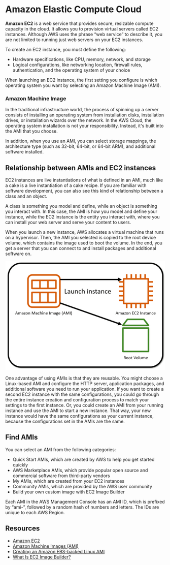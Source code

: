 # Amazon Elastic Compute Cloud

**Amazon EC2** is a web service that provides secure, resizable compute capacity in the cloud. It allows you to provision virtual servers called EC2 instances. Although AWS uses the phrase “web service” to describe it, you are not limited to running just web servers on your EC2 instances.

To create an EC2 instance, you must define the following:
* Hardware specifications, like CPU, memory, network, and storage
* Logical configurations, like networking location, firewall rules, authentication, and the operating system of your choice

When launching an EC2 instance, the first setting you configure is which operating system you want by selecting an Amazon Machine Image (AMI).

### Amazon Machine Image
In the traditional infrastructure world, the process of spinning up a server consists of installing an operating system from installation disks, installation drives, or installation wizards over the network. In the AWS Cloud, the operating system installation is not your responsibility. Instead, it's built into the AMI that you choose.

In addition, when you use an AMI, you can select storage mappings, the architecture type (such as 32-bit, 64-bit, or 64-bit ARM), and additional software installed.

## Relationship between AMIs and EC2 instances
EC2 instances are live instantiations of what is defined in an AMI, much like a cake is a live instantiation of a cake recipe. If you are familiar with software development, you can also see this kind of relationship between a class and an object.

A class is something you model and define, while an object is something you interact with. In this case, the AMI is how you model and define your instance, while the EC2 instance is the entity you interact with, where you can install your web server and serve your content to users.

When you launch a new instance, AWS allocates a virtual machine that runs on a hypervisor. Then, the AMI you selected is copied to the root device volume, which contains the image used to boot the volume. In the end, you get a server that you can connect to and install packages and additional software on.

![ec2-ami](../assets/img/ec2-ami.png)

One advantage of using AMIs is that they are reusable. You might choose a Linux-based AMI and configure the HTTP server, application packages, and additional software you need to run your application. If you want to create a second EC2 instance with the same configurations, you could go through the entire instance creation and configuration process to match your settings to the first instance. Or, you could create an AMI from your running instance and use the AMI to start a new instance. That way, your new instance would have the same configurations as your current instance, because the configurations set in the AMIs are the same.

## Find AMIs
You can select an AMI from the following categories:

* Quick Start AMIs, which are created by AWS to help you get started quickly
* AWS Marketplace AMIs, which provide popular open source and commercial software from third-party vendors
* My AMIs, which are created from your EC2 instances
* Community AMIs, which are provided by the AWS user community
* Build your own custom image with EC2 Image Builder

Each AMI in the AWS Management Console has an AMI ID, which is prefixed by “ami-”, followed by a random hash of numbers and letters. The IDs are unique to each AWS Region.

## Resources
* [Amazon EC2](https://aws.amazon.com/ec2/)
* [Amazon Machine Images (AMI)](https://docs.aws.amazon.com/AWSEC2/latest/UserGuide/AMIs.html)
* [Creating an Amazon EBS-backed Linux AMI](https://docs.aws.amazon.com/AWSEC2/latest/UserGuide/creating-an-ami-ebs.html)
* [What Is EC2 Image Builder?](https://docs.aws.amazon.com/imagebuilder/latest/userguide/what-is-image-builder.html)